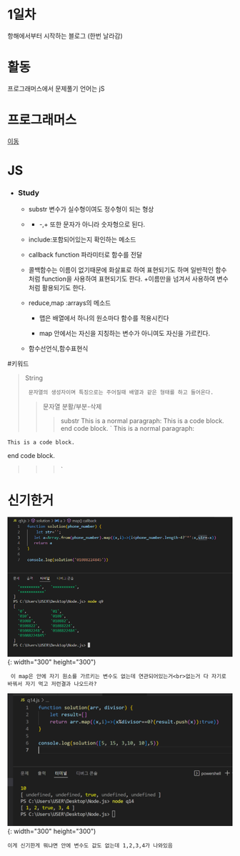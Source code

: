# 1일차
항해에서부터 시작하는 블로그
(한번 날라감)

# 활동 

프로그래머스에서 문제풀기 언어는 jS
 
# 프로그래머스 
<a href='https://school.programmers.co.kr/'>이동</a>

# JS

+ ### Study
  + substr 변수가 실수형이여도 정수형이 되는 형상
  + + -,+ 또한 문자가 아니라 숫자형으로 된다.
  + include:포함되어있는지 확인하는 메소드
  + callback function 파라미터로 함수를 전달
  + 콜백함수는 이름이 없기때문에 화살표로 하여 표현되기도 하며 일반적인 함수처럼 function을 사용하여 표현되기도 한다.
    +이름만을 넘겨서 사용하여 변수처럼 활용되기도 한다.
  + reduce,map :arrays의 메소드
    
    + 맵은 배열에서 하나의 원소마다 함수를 적용시킨다
    
    + map 안에서는 자신을 지칭하는 변수가 아니여도 자신을 가르킨다.
    
  +	함수선언식,함수표현식

#키워드

> String
> 
> ` 
> 문자열의 생성자이며 특징으로는 주어질때 배열과 같은 형태를 하고 들어온다.
> `
> > 문자열 분활/부분-삭제
> > > substr
> > > This is a normal paragraph:
> > >    This is a code block.
> > > end code block.
> > > `
> > > This is a normal paragraph:

    This is a code block.
    
end code block.
> > > `

# 신기한거  

![map?](../images/map_problem.PNG){: width="300" height="300")

` 이 map은 안에 자기 원소를 가르키는 변수도 없는데 연관되어있는거<br>없는거 다 자기로 바꿔서 자기 먹고 저런결과 나오드라?`

 ![map2?](../images/map_problem2.png){: width="300" height="300")

 ` 이게 신기한게 뭐냐면 안에 변수도 값도 없는데 1,2,3,4가 나와있음 ` 
 
